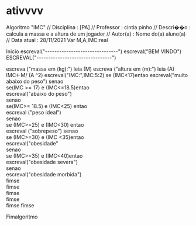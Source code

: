 # ativvvv
Algoritmo "IMC"
// Disciplina   : [PA]
// Professor   : cintia pinho
// Descri��o   : calcula a massa e a altura de um jogador //
Autor(a)    : Nome do(a) aluno(a) //
Data atual  : 28/11/2021 
Var 
M,A,IMC:real


Inicio
escreval("-------------------------------") 
escreval("BEM VINDO")
ESCREVAL("--------------------------------")  

escreva ("massa em (kg):") 
leia (M)
escreva ("altura em (m):")
leia (A)
IMC&lt;-M/ (A ^2)
escreval("IMC:",IMC:5:2)
se (IMC&lt;17)entao
  escreval("muito abaixo do peso") 
  senao   
  se(IMC >= 17) e (IMC&lt;=18.5)entao   
  escreval("abaixo do peso")  
  senao       
  se(IMC>= 18.5) e (IMC&lt;25) entao  
  escreval ("peso ideal")   
  senao   
  se (IMC>=25) e (IMC&lt;30) entao      
  escreval ("sobrepeso")      senao  
  se (IMC>=30) e (IMC &lt;35)entao      
  escreval("obesidade"   
  senao     
  se (IMC>=35) e (IMC&lt;40)entao    
  escreval("obesidade severa")   
  senao       
  escreval("obesidade morbida")       
                        fimse     
                  fimse    
             fimse    
         fimse    
      fimse
  fimse 
  
  Fimalgoritmo 
